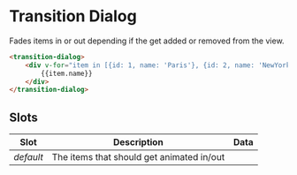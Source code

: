 # Transition Dialog

Fades items in or out depending if the get added or removed from the view.

```html
<transition-dialog>
	<div v-for="item in [{id: 1, name: 'Paris'}, {id: 2, name: 'NewYork'}, {id: 3, name: 'Berlin'}]" :key="item.id">
		{{item.name}}
	</div>
</transition-dialog>
```

## Slots

| Slot      | Description                               | Data |
| --------- | ----------------------------------------- | ---- |
| _default_ | The items that should get animated in/out |      |
